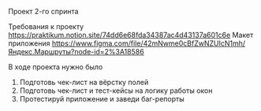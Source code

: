Проект 2-го спринта

Требования к проекту https://praktikum.notion.site/74dd6e68fda34387ac4d43137a601c6e
Макет приложения  https://www.figma.com/file/42mNwme0cBfZwNZUIcN1mh/Яндекс.Маршруты?node-id=2%3A18586

В ходе проекта нужно было
1. Подготовь чек-лист на вёрстку полей
2. Подготовь чек-лист и тест-кейсы на логику работы окон
3. Протестируй приложение и заведи баг-репорты
